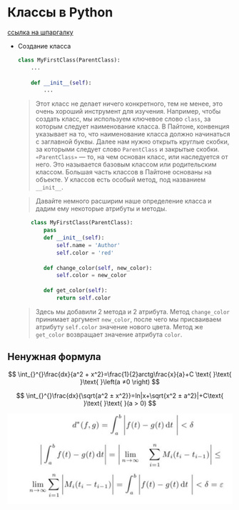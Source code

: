 Классы в Python
====

[ссылка на шпаргалку](https://texterra.ru/blog/ischerpyvayushchaya-shpargalka-po-sintaksisu-razmetki-markdown-na-zametku-avtoram-veb-razrabotchikam.html)

* Создание класса

    ```py
    class MyFirstClass(ParentClass):
        ...

        def __init__(self):
            ...
    ```

    >Этот класс не делает ничего конкретного, тем не менее, это очень хороший инструмент для изучения. Например, чтобы создать класс, мы используем ключевое слово `class`, за которым следует наименование класса. В Пайтоне, конвенция указывает на то, что наименование класса должно начинаться с заглавной буквы. Далее нам нужно открыть круглые скобки, за которыми следует слово `ParentClass` и закрытые скобки. `«ParentClass»` — то, на чем основан класс, или наследуется от него. Это называется базовым классом или родительским классом. Большая часть классов в Пайтоне основаны на объекте. У классов есть особый метод, под названием `__init__`.

    >Давайте немного расширим наше определение класса и дадим ему некоторые атрибуты и методы.

    ```py
        class MyFirstClass(ParentClass):
            pass
            def __init__(self):
                self.name = 'Author'
                self.color = 'red'
            
            def change_color(self, new_color):
                self.color = new_color
            
            def get_color(self):
                return self.color
    ```

    >Здесь мы добавили 2 метода и 2 атрибута. Метод `change_color` принимает аргумент `new_color`, после чего мы присваиваем атрибуту  `self.color` значение нового цвета. Метод же `get_color` возвращает значение атрибута `color`.

## Ненужная формула
$$
\int_{}^{}\frac{dx}{a^2 + x^2}=\frac{1}{2}arctg\frac{x}{a}+C \text{ }\text{ }\text{ }\left(a ≠0  \right)
$$

$$
\int_{}^{}\frac{dx}{\sqrt{a^2 ± x^2}}=ln|x+\sqrt{x^2 ± a^2}|+C\text{ }\text{ }\text{ }(a > 0)
$$

![a](imgs/q)